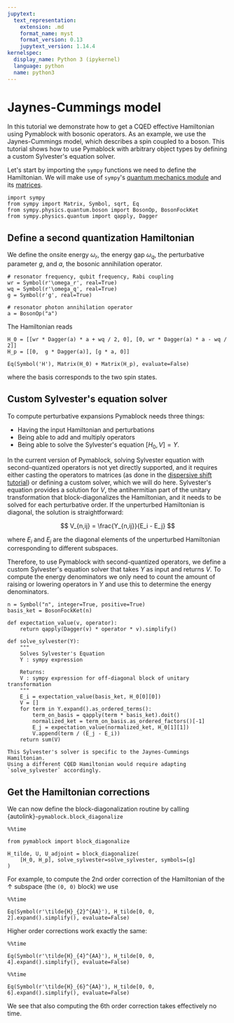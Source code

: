 ```yaml
---
jupytext:
  text_representation:
    extension: .md
    format_name: myst
    format_version: 0.13
    jupytext_version: 1.14.4
kernelspec:
  display_name: Python 3 (ipykernel)
  language: python
  name: python3
---
```


# Jaynes-Cummings model

In this tutorial we demonstrate how to get a CQED effective Hamiltonian using Pymablock with bosonic operators.
As an example, we use the Jaynes-Cummings model, which describes a spin coupled to a boson.
This tutorial shows how to use Pymablock with arbitrary object types by defining a custom Sylvester's equation solver.

Let's start by importing the `sympy` functions we need to define the Hamiltonian.
We will make use of `sympy`'s [quantum mechanics module](https://docs.sympy.org/latest/modules/physics/quantum/index.html)
and its [matrices](https://docs.sympy.org/latest/tutorials/intro-tutorial/matrices.html).

```{code-cell} ipython3
import sympy
from sympy import Matrix, Symbol, sqrt, Eq
from sympy.physics.quantum.boson import BosonOp, BosonFockKet
from sympy.physics.quantum import qapply, Dagger
```

## Define a second quantization Hamiltonian

We define the onsite energy $\omega_r$, the energy gap $\omega_q$, the perturbative parameter $g$, and $a$, the bosonic annihilation operator.

```{code-cell} ipython3
# resonator frequency, qubit frequency, Rabi coupling
wr = Symbol(r'\omega_r', real=True)
wq = Symbol(r'\omega_q', real=True)
g = Symbol(r'g', real=True)

# resonator photon annihilation operator
a = BosonOp("a")
```

The Hamiltonian reads

```{code-cell} ipython3
H_0 = [[wr * Dagger(a) * a + wq / 2, 0], [0, wr * Dagger(a) * a - wq / 2]]
H_p = [[0,  g * Dagger(a)], [g * a, 0]]

Eq(Symbol('H'), Matrix(H_0) + Matrix(H_p), evaluate=False)
```

where the basis corresponds to the two spin states.

## Custom Sylvester's equation solver

To compute perturbative expansions Pymablock needs three things:

- Having the input Hamiltonian and perturbations
- Being able to add and multiply operators
- Being able to solve the Sylvester's equation $[H_0, V] = Y$.

In the current version of Pymablock, solving Sylvester equation with second-quantized operators is not yet directly supported, and it requires either casting the operators to matrices (as done in the [dispersive shift tutorial](dispersive_shift.md)) or defining a custom solver, which we will do here.
Sylvester's equation provides a solution for $V$, the antihermitian part of the unitary transformation that block-diagonalizes the Hamiltonian, and it needs to be solved for each perturbative order.
If the unperturbed Hamiltonian is diagonal, the solution is straightforward:

$$
V_{n,ij} = \frac{Y_{n,ij}}{E_i - E_j}
$$

where $E_i$ and $E_j$ are the diagonal elements of the unperturbed Hamiltonian corresponding to different subspaces.

Therefore, to use Pymablock with second-quantized operators, we define a custom Sylvester's equation solver that takes $Y$ as input and returns $V$.
To compute the energy denominators we only need to count the amount of raising or lowering operators in $Y$ and use this to determine the energy denominators.

```{code-cell} ipython3
n = Symbol("n", integer=True, positive=True)
basis_ket = BosonFockKet(n)

def expectation_value(v, operator):
    return qapply(Dagger(v) * operator * v).simplify()

def solve_sylvester(Y):
    """
    Solves Sylvester's Equation
    Y : sympy expression

    Returns:
    V : sympy expression for off-diagonal block of unitary transformation
    """
    E_i = expectation_value(basis_ket, H_0[0][0])
    V = []
    for term in Y.expand().as_ordered_terms():
        term_on_basis = qapply(term * basis_ket).doit()
        normalized_ket = term_on_basis.as_ordered_factors()[-1]
        E_j = expectation_value(normalized_ket, H_0[1][1])
        V.append(term / (E_j - E_i))
    return sum(V)
```

```{important}
This Sylvester's solver is specific to the Jaynes-Cummings Hamiltonian.
Using a different CQED Hamiltonian would require adapting
`solve_sylvester` accordingly.
```

## Get the Hamiltonian corrections

We can now define the block-diagonalization routine by calling {autolink}`~pymablock.block_diagonalize`

```{code-cell} ipython3
%%time

from pymablock import block_diagonalize

H_tilde, U, U_adjoint = block_diagonalize(
    [H_0, H_p], solve_sylvester=solve_sylvester, symbols=[g]
)
```

For example, to compute the 2nd order correction of the Hamiltonian of the $\uparrow$ subspace (the `(0, 0)` block) we use

```{code-cell} ipython3
%%time

Eq(Symbol(r'\tilde{H}_{2}^{AA}'), H_tilde[0, 0, 2].expand().simplify(), evaluate=False)
```

Higher order corrections work exactly the same:

```{code-cell} ipython3
%%time

Eq(Symbol(r'\tilde{H}_{4}^{AA}'), H_tilde[0, 0, 4].expand().simplify(), evaluate=False)
```

```{code-cell} ipython3
%%time

Eq(Symbol(r'\tilde{H}_{6}^{AA}'), H_tilde[0, 0, 6].expand().simplify(), evaluate=False)
```

We see that also computing the 6th order correction takes effectively no time.
